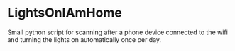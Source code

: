 # LightsOnIAmHome
Small python script for scanning after a phone device connected to the wifi and turning the lights on automatically once per day.
